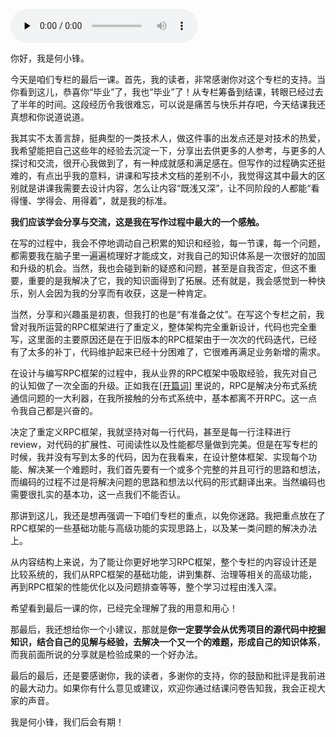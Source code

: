 <audio id="audio" title="结束语 | 学会从优秀项目的源代码中挖掘知识" controls="" preload="none"><source id="mp3" src="https://static001.geekbang.org/resource/audio/bb/63/bb3b84ba1c27b3f7646ad49a98858d63.mp3"></audio>

你好，我是何小锋。

今天是咱们专栏的最后一课。首先，我的读者，非常感谢你对这个专栏的支持。当你看到这儿，恭喜你“毕业”了，我也“毕业”了！从专栏筹备到结课，转眼已经过去了半年的时间。这段经历令我很难忘，可以说是痛苦与快乐并存吧，今天结课我还真想和你说道说道。

我其实不太善言辞，挺典型的一类技术人，做这件事的出发点还是对技术的热爱，我希望能把自己这些年的经验去沉淀一下，分享出去供更多的人参考，与更多的人探讨和交流，很开心我做到了，有一种成就感和满足感在。但写作的过程确实还挺难的，有点出乎我的意料，讲课和写技术文档的差别不小，我觉得这其中最大的区别就是讲课我需要去设计内容，怎么让内容“既浅又深”，让不同阶段的人都能“看得懂、学得会、用得着”，就是我的标准。

**我们应该学会分享与交流，这是我在写作过程中最大的一个感触。**

在写的过程中，我会不停地调动自己积累的知识和经验，每一节课，每一个问题，都需要我在脑子里一遍遍梳理好才能成文，对我自己的知识体系是一次很好的加固和升级的机会。当然，我也会碰到新的疑惑和问题，甚至是自我否定，但这不重要，重要的是我解决了它，我的知识面得到了拓展。还有就是，我会感觉到一种快乐，别人会因为我的分享而有收获，这是一种肯定。

当然，分享和兴趣虽是初衷，但我打的也是“有准备之仗”。在写这个专栏之前，我曾对我所运营的RPC框架进行了重定义，整体架构完全重新设计，代码也完全重写，这里面的主要原因还是在于旧版本的RPC框架由于一次次的代码迭代，已经有了太多的补丁，代码维护起来已经十分困难了，它很难再满足业务新增的需求。

在设计与编写RPC框架的过程中，我从业界的RPC框架中吸取经验，我先对自己的认知做了一次全面的升级。正如我在[[开篇词]](https://time.geekbang.org/column/article/199649) 里说的，RPC是解决分布式系统通信问题的一大利器，在我所接触的分布式系统中，基本都离不开RPC。这一点令我自己都是兴奋的。

决定了重定义RPC框架，我就坚持对每一行代码，甚至是每一行注释进行review，对代码的扩展性、可阅读性以及性能都尽量做到完美。但是在写专栏的时候，我并没有写到太多的代码，因为在我看来，在设计整体框架、实现每个功能、解决某一个难题时，我们首先要有一个或多个完整的并且可行的思路和想法，而编码的过程不过是将解决问题的思路和想法以代码的形式翻译出来。当然编码也需要很扎实的基本功，这一点我们不能否认。

那讲到这儿，我还是想再强调一下咱们专栏的重点，以免你迷路。我把重点放在了RPC框架的一些基础功能与高级功能的实现思路上，以及某一类问题的解决办法上。

从内容结构上来说，为了能让你更好地学习RPC框架，整个专栏的内容设计还是比较系统的，我们从RPC框架的基础功能，讲到集群、治理等相关的高级功能，再到RPC框架的性能优化以及问题排查等等，整个学习过程由浅入深。

希望看到最后一课的你，已经完全理解了我的用意和用心！

那最后，我还想给你一个小建议，那就是**你一定要学会从优秀项目的源代码中挖掘知识，结合自己的见解与经验，去解决一个又一个的难题，形成自己的知识体系**，而我前面所说的分享就是检验成果的一个好办法。

最后的最后，还是要感谢你，我的读者，多谢你的支持，你的鼓励和批评是我前进的最大动力。如果你有什么意见或建议，欢迎你通过结课问卷告知我，我会正视大家的声音。

我是何小锋，我们后会有期！

[<img src="https://static001.geekbang.org/resource/image/a5/yy/a59c95f9ee9e238119265531d12058yy.jpg" alt="">](https://jinshuju.net/f/u49Ljk)
